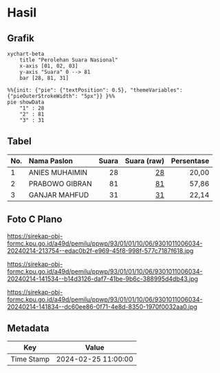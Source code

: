 # Hasil

## Grafik

```mermaid
xychart-beta
    title "Perolehan Suara Nasional"
    x-axis [01, 02, 03]
    y-axis "Suara" 0 --> 81
    bar [28, 81, 31]
```

```mermaid
%%{init: {"pie": {"textPosition": 0.5}, "themeVariables": {"pieOuterStrokeWidth": "5px"}} }%%
pie showData
    "1" : 28
    "2" : 81
    "3" : 31
```

## Tabel

| No. | Nama Paslon    | Suara | Suara (raw) | Persentase |
|:--- |:-------------- | -----:| -----------:| ----------:|
| 1   | ANIES MUHAIMIN | 28    | [28][p-1]   | 20,00      |
| 2   | PRABOWO GIBRAN | 81    | [81][p-2]   | 57,86      |
| 3   | GANJAR MAHFUD  | 31    | [31][p-3]   | 22,14      |


[p-1]: https://github.com/gigit-pemilu/pemilu-2024/blob/main/pilpres/hitung-suara/sub/93-papua-selatan/sub/01-merauke/sub/01-merauke/sub/1006-kelapa-lima/sub/034-tps/sub/paslon-1.txt
[p-2]: https://github.com/gigit-pemilu/pemilu-2024/blob/main/pilpres/hitung-suara/sub/93-papua-selatan/sub/01-merauke/sub/01-merauke/sub/1006-kelapa-lima/sub/034-tps/sub/paslon-2.txt
[p-3]: https://github.com/gigit-pemilu/pemilu-2024/blob/main/pilpres/hitung-suara/sub/93-papua-selatan/sub/01-merauke/sub/01-merauke/sub/1006-kelapa-lima/sub/034-tps/sub/paslon-3.txt

## Foto C Plano

https://sirekap-obj-formc.kpu.go.id/a49d/pemilu/ppwp/93/01/01/10/06/9301011006034-20240214-213754--edac0b2f-e969-45f8-998f-577c7187f618.jpg

https://sirekap-obj-formc.kpu.go.id/a49d/pemilu/ppwp/93/01/01/10/06/9301011006034-20240214-141534--b14d3126-daf7-41be-9b6c-388995d4db43.jpg

https://sirekap-obj-formc.kpu.go.id/a49d/pemilu/ppwp/93/01/01/10/06/9301011006034-20240214-141834--dc60ee86-0f71-4e8d-8350-1970f0032aa0.jpg


## Metadata

| Key        | Value               |
| ---------- | ------------------- |
| Time Stamp | 2024-02-25 11:00:00 |




